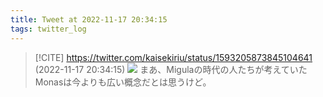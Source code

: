 ```yaml
---
title: Tweet at 2022-11-17 20:34:15
tags: twitter_log
---
```


> [!CITE] https://twitter.com/kaisekiriu/status/1593205873845104641 (2022-11-17 20:34:15)
> ![](https://twitter.com/kaisekiriu/status/1593205873845104641)
> まあ、Migulaの時代の人たちが考えていたMonasは今よりも広い概念だとは思うけど。
